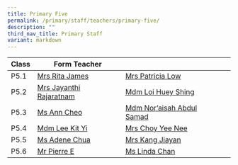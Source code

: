 ```yaml
---
title: Primary Five
permalink: /primary/staff/teachers/primary-five/
description: ""
third_nav_title: Primary Staff
variant: markdown
---
```

| Class | Form Teacher | ||
| -------- | -------- | -------- |-------- |
|P5.1|[Mrs Rita James](mailto:rita_james@schools.gov.sg)|[Mrs Patricia Low](mailto:patricia_lim_ai_tee@schools.gov.sg)|
|P5.2|[Mrs Jayanthi Rajaratnam](mailto:jayanthi_kadiresan@schools.gov.sg)|[Mdm Loi Huey Shing](mailto:loi_huey_shing@schools.gov.sg)|
|P5.3|[Ms Ann Cheo](mailto:ann_cheo@schools.gov.sg)|[Mdm Nor’aisah Abdul Samad](mailto:noraisah_abdul_samad@schools.gov.sg)|
|P5.4|[Mdm Lee Kit Yi](mailto:lee_kit_yi@schools.gov.sg)|[Mrs Choy Yee Nee](mailto:tan_yen_nee@schools.gov.sg)|
|P5.5|[Ms Adene Chua](mailto:chua_yuen_yee@schools.gov.sg)|[Mrs Kang Jiayan](mailto:sim_jiayan@schools.gov.sg)|
|P5.6|[Mr Pierre E](mailto:RERN_YI_PIERRE_E@SCHOOLS.GOV.SG)|[Ms Linda Chan](mailto:chan_pei_chui@schools.gov.sg)